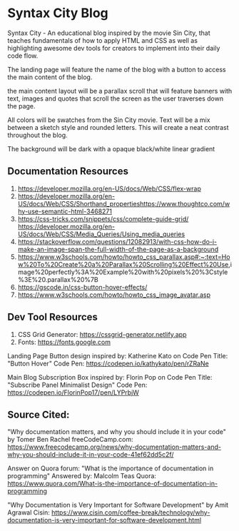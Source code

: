 <!-- @format -->

# Syntax City Blog

Syntax City - An educational blog inspired by the movie Sin City, that teaches fundamentals of how to apply HTML and CSS as well as highlighting awesome dev tools for creators to implement into their daily code flow.

The landing page will feature the name of the blog with a button to access the main content of the blog.

the main content layout will be a parallax scroll that will feature banners with text, images and quotes that scroll the screen as the user traverses down the page.

All colors will be swatches from the Sin City movie. Text will be a mix between a sketch style and rounded letters. This will create a neat contrast throughout the blog.

The background will be dark with a opaque black/white linear gradient

## Documentation Resources

1. <https://developer.mozilla.org/en-US/docs/Web/CSS/flex-wrap>
2. <https://developer.mozilla.org/en-US/docs/Web/CSS/Shorthand_propertieshttps://www.thoughtco.com/why-use-semantic-html-3468271>
3. <https://css-tricks.com/snippets/css/complete-guide-grid/>
   <https://developer.mozilla.org/en-US/docs/Web/CSS/Media_Queries/Using_media_queries>
4. <https://stackoverflow.com/questions/12082913/with-css-how-do-i-make-an-image-span-the-full-width-of-the-page-as-a-background>
5. <https://www.w3schools.com/howto/howto_css_parallax.asp#:~:text=How%20To%20Create%20a%20Parallax%20Scrolling%20Effect%20Use>,image%20perfectly%3A%20Example%20with%20pixels%20%3Cstyle%3E%20.parallax%20%7B
6. <https://gscode.in/css-button-hover-effects/>
7. <https://www.w3schools.com/howto/howto_css_image_avatar.asp>

## Dev Tool Resources

1. CSS Grid Generator: <https://cssgrid-generator.netlify.app>
2. Fonts: <https://fonts.google.com>

Landing Page Button design inspired by:
Katherine Kato on Code Pen
Title: "Button Hover"
Code Pen: <https://codepen.io/kathykato/pen/rZRaNe>

Main Blog Subscription Box inspired by:
Florin Pop on Code Pen
Title: "Subscribe Panel Minimalist Design"
Code Pen: <https://codepen.io/FlorinPop17/pen/LYPrbjW>

## Source Cited:

"Why documentation matters, and why you should include it in your code"
by Tomer Ben Rachel
freeCodeCamp.com: <https://www.freecodecamp.org/news/why-documentation-matters-and-why-you-should-include-it-in-your-code-41ef62dd5c2f/>

Answer on Quora forum: "What is the importance of documentation in programming"
Answered by: Malcolm Teas
Quora: <https://www.quora.com/What-is-the-importance-of-documentation-in-programming>

"Why Documentation is Very Important for Software Development"
by Amit Agrawal
Cisin: <https://www.cisin.com/coffee-break/technology/why-documentation-is-very-important-for-software-development.html>
